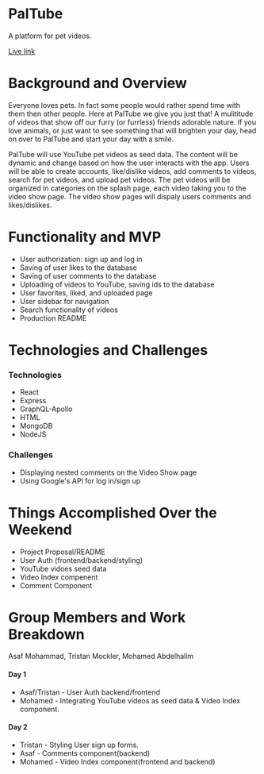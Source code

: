 # PalTube
A platform for pet videos.

[Live link](https://limitless-ocean-39156.herokuapp.com/#/)



# Background and Overview

Everyone loves pets. In fact some people would rather spend time with them then other people. Here at PalTube we give you just that! A mulititude of videos that show off our furry (or furrless) friends adorable nature. If you love animals, or just want to see something that will brighten your day, head on over to PalTube and start your day with a smile. 

PalTube will use YouTube pet videos as seed data. The content will be dynamic and change based on how the user interacts with the app. Users will be able to create accounts, like/dislike videos, add comments to videos, search for pet videos, and upload pet videos. The pet videos will be organized in categories on the splash page, each video taking you to the video show page. The video show pages will dispaly users comments and likes/dislikes.

# Functionality and MVP
 * User authorization: sign up and log in
 * Saving of user likes to the database
 * Saving of user comments to the database
 * Uploading of videos to YouTube, saving ids to the database
 * User favorites, liked, and uploaded page
 * User sidebar for navigation
 * Search functionality of videos
 * Production README


# Technologies and Challenges

### Technologies
* React
* Express
* GraphQL-Apollo
* HTML
* MongoDB
* NodeJS

### Challenges

* Displaying nested comments on the Video Show page
* Using Google's API for log in/sign up

# Things Accomplished Over the Weekend

* Project Proposal/README
* User Auth (frontend/backend/styling)
* YouTube vidoes seed data
* Video Index compenent
* Comment Component

# Group Members and Work Breakdown

Asaf Mohammad, Tristan Mockler, Mohamed Abdelhalim

#### Day 1
* Asaf/Tristan -  User Auth backend/frontend
* Mohamed - Integrating YouTube videos as seed data & Video Index component.

#### Day 2
* Tristan - Styling User sign up forms.
* Asaf - Comments component(backend)
* Mohamed - Video Index component(frontend and backend)

